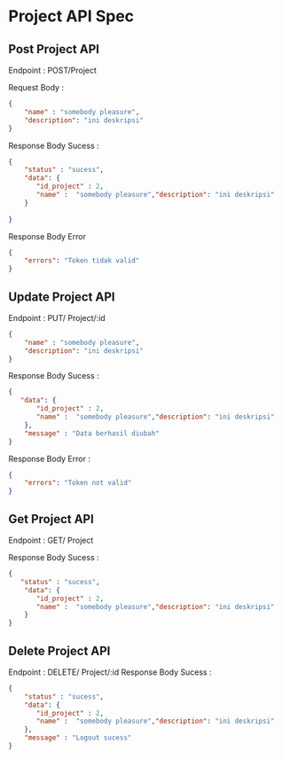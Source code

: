 # Project API Spec

## Post Project API

Endpoint : POST/Project

Request Body : 

```json
{
    "name" : "somebody pleasure",
    "description": "ini deskripsi"
}
```
Response Body Sucess : 

```json
{
    "status" : "sucess",
    "data": {
       "id_project" : 2,
       "name" :  "somebody pleasure","description": "ini deskripsi"
    }
  
}
```
Response Body Error
```json
{
    "errors": "Token tidak valid"
}
```

## Update Project API

Endpoint : PUT/ Project/:id

```json
{
    "name" : "somebody pleasure",
    "description": "ini deskripsi"
}
```
Response Body Sucess :
```json
{
   "data": {
       "id_project" : 2,
       "name" :  "somebody pleasure","description": "ini deskripsi"
    },
    "message" : "Data berhasil diubah"
}
```

Response Body Error :
```json
{
    "errors": "Token not valid"
}
```
## Get Project API

Endpoint : GET/ Project

Response Body Sucess :
```json
{
   "status" : "sucess",
    "data": {
       "id_project" : 2,
       "name" :  "somebody pleasure","description": "ini deskripsi"
    }
}
```

## Delete Project API

Endpoint : DELETE/ Project/:id
Response Body Sucess :
```json
{
    "status" : "sucess",
    "data": {
       "id_project" : 2,
       "name" :  "somebody pleasure","description": "ini deskripsi"
    },
    "message" : "Logout sucess"
}
